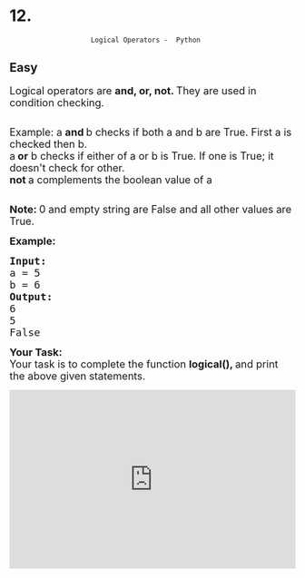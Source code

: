 # 12. 
                        Logical Operators -  Python
##  Easy 
<div class="problem-statement">
                <p></p><p><span style="font-size:18px">Logical operators are <strong>and, or, not. </strong>They are used in condition checking.</span></p>

<p><br>
<span style="font-size:18px">Example: a <strong>and </strong>b checks if both a and b are True. First a is checked then b.<br>
a<strong> or</strong> b checks if either of a or b is True. If one is True; it doesn't check for other.<br>
<strong>not </strong>a complements the boolean value of a</span></p>

<p><br>
<span style="font-size:18px"><strong>Note: </strong>0 and empty string are False and all other values are True.</span></p>

<p><span style="font-size:18px"><strong>Example:</strong></span></p>

<pre><span style="font-size:18px"><strong>Input:</strong></span>
<span style="font-size:18px">a = 5
b = 6</span>
<span style="font-size:18px"><strong>Output:</strong></span>
<span style="font-size:18px">6
5
False</span>
</pre>

<p><strong><span style="font-size:18px">Your Task:</span></strong><br>
<span style="font-size:18px">Your task is to complete the function <strong>logical(), </strong>and print the above given statements.</span></p>

<p><iframe frameborder="0" height="315" src="https://www.youtube.com/embed/eVN7uYg0jm8" width="560" style="max-width: 100%;"></iframe></p>
 <p></p>
            </div>